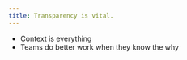 ```yaml
---
title: Transparency is vital.
---
```

- Context is everything
- Teams do better work when they know the why
